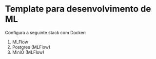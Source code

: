 # Template para desenvolvimento de ML
Configura a seguinte stack com Docker:
1. MLFlow
2. Postgres (MLFlow)
3. MinIO (MLFlow)